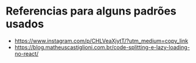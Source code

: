 # Referencias para alguns padrões usados
  - https://www.instagram.com/p/CHLVeaXjytT/?utm_medium=copy_link
  - https://blog.matheuscastiglioni.com.br/code-splitting-e-lazy-loading-no-react/